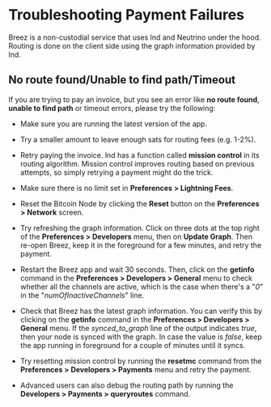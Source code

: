 # Troubleshooting Payment Failures

Breez is a non-custodial service that uses lnd and Neutrino under the hood.
Routing is done on the client side using the graph information provided by lnd. 

## No route found/Unable to find path/Timeout
If you are trying to pay an invoice, but you see an error like **no route found**, **unable to find path** or timeout errors, please try the following:
* Make sure you are running the latest version of the app.

* Try a smaller amount to leave enough sats for routing fees (e.g. 1-2%). 

* Retry paying the invoice. lnd has a function called **mission control** in its routing algorithm. Mission control improves routing based on previous attempts, so simply retrying a payment might do the trick. 
 
* Make sure there is no limit set in **Preferences > Lightning Fees**.

* Reset the Bitcoin Node by clicking the **Reset** button on the **Preferences > Network** screen.
 
* Try refreshing the graph information. Click on three dots at the top right of the **Preferences > Developers** menu, then on **Update Graph**. Then re-open Breez, keep it in the foreground for a few minutes, and retry the payment. 
 
* Restart the Breez app and wait 30 seconds. Then, click on the **getinfo** command in the **Preferences > Developers > General** menu to check whether all the channels are active, which is the case when there's a "_0_" in the "_numOfInactiveChannels_" line.
 
* Check that Breez has the latest graph information. You can verify this by clicking on the  **getinfo** command in the **Preferences > Developers > General** menu. If the _synced_to_graph_ line of the output indicates _true_, then your node is synced with the graph. In case the value is _false_, keep the app running in foreground for a couple of minutes until it syncs.
 
* Try resetting mission control by running the **resetmc** command from the **Preferences > Developers > Payments** menu and retry the payment.   
 
* Advanced users can also debug the routing path by running the **Developers > Payments > queryroutes** command. 
